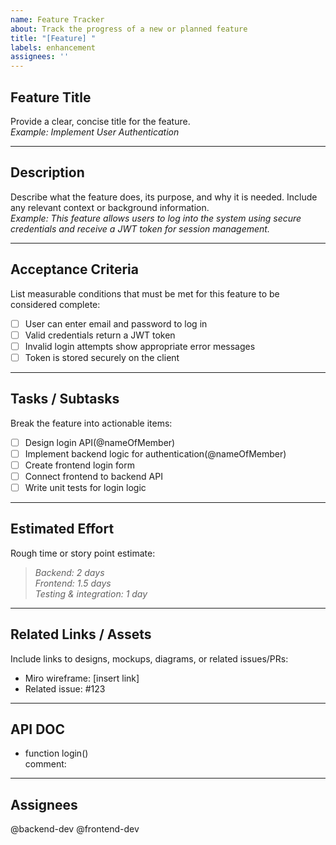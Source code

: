 ```yaml
---
name: Feature Tracker
about: Track the progress of a new or planned feature
title: "[Feature] "
labels: enhancement
assignees: ''
---
```


##  Feature Title  
Provide a clear, concise title for the feature.  
*Example: Implement User Authentication*

---

##  Description  
Describe what the feature does, its purpose, and why it is needed. Include any relevant context or background information.  
*Example: This feature allows users to log into the system using secure credentials and receive a JWT token for session management.*

---

##  Acceptance Criteria  
List measurable conditions that must be met for this feature to be considered complete:

- [ ] User can enter email and password to log in
- [ ] Valid credentials return a JWT token
- [ ] Invalid login attempts show appropriate error messages
- [ ] Token is stored securely on the client

---

##  Tasks / Subtasks  
Break the feature into actionable items:

- [ ] Design login API(@nameOfMember)
- [ ] Implement backend logic for authentication(@nameOfMember)
- [ ] Create frontend login form
- [ ] Connect frontend to backend API
- [ ] Write unit tests for login logic

---

##  Estimated Effort  
Rough time or story point estimate:  
> *Backend: 2 days*  
> *Frontend: 1.5 days*  
> *Testing & integration: 1 day*

---

##  Related Links / Assets  
Include links to designs, mockups, diagrams, or related issues/PRs:

- Miro wireframe: [insert link]
- Related issue: #123

---
## API DOC
- function login()  
comment:
---
##  Assignees  
@backend-dev @frontend-dev

